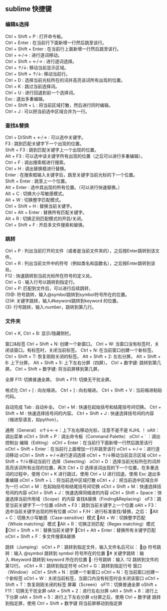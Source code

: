## sublime 快捷键  

### 编辑&选择
Ctrl + Shift + P : 打开命令板。  
Ctrl + Enter : 在当前行下面新增一行然后跳至该行。  
Ctrl + Shift + Enter : 在当前行上面新增一行然后跳至该行。  
Ctrl + ←/→ : 进行逐词移动。  
Ctrl + Shift + ←/→ : 进行逐词选择。  
Ctrl + ↑/↓: 移动当前显示区域。  
Ctrl + Shift + ↑/↓: 移动当前行。  
Ctrl + D : 选择当前光标所在的词并高亮该词所有出现的位置。  
Ctrl + K : 跳过当前选择词。  
Ctrl + U : 进行回退到前一个选择词。  
Esc : 退出多重编辑。  
Ctrl + Shift + L : 将当前区域打散，然后进行同时编辑。  
Ctrl + J : 可以把当前选中区域合并为一行。  

### 查找&替换
Ctrl + D/Shift + ←/→ : 可以选中关键字。  
F3 : 跳到匹配关键字下一个出现的位置。  
Shift + F3 : 跳到匹配关键字上一个出现的位置。  
Alt + F3 : 可以选中该关键字所有出现的位置（之后可以进行多重编辑）。  
Ctrl + F : 调出搜索框进行搜索。  
Ctrl + H : 调出替换框进行替换。  
Enter : 在搜索框输入关键字后，跳至关键字当前光标的下一个位置。  
Shift + Enter : 跳至上一个位置。  
Alt + Enter : 选中其出现的所有位置。（可以进行快速替换。）  
Alt + C : 切换大小写敏感模式。  
Alt + W : 切换整字匹配模式。  
Ctrl + Shift + H : 替换当前关键字。  
Ctrl + Alt + Enter : 替换所有匹配关键字。  
Alt + R : 切换正则匹配模式的开启/关闭。  
Ctrl + Shift + F : 开启多文件搜索和替换。  

### 跳转
Ctrl + P : 列出当前打开的文件（或者是当前文件夹的），之后按Enter跳转到该文件。  
Ctrl + R : 列出当前文件中的符号（例如类名和函数名），之后按Enter跳转到该处。  
F12 : 快速跳转到当前光标所在符号的定义处。  
Ctrl + G : 输入行号以跳转到指定行。  
Ctrl + P: 匹配到文件后，可以进行后续跳转，  
(1)@: 符号跳转，输入@symbol跳转到symbol符号所在的位置。  
(2)#: 关键字跳转，输入#keyword跳转到keyword 的位置。  
(3):  行号跳转，输入:number，跳转到第几行。  

### 文件夹
Ctrl + K, Ctrl + B: 显示/隐藏侧栏。  

窗口&标签
Ctrl + Shift + N: 创建一个新窗口。
Ctrl + W: 当窗口没有标签时，关闭该窗口。有标签时，关闭当前标签。
Ctrl + N: 在当前窗口创建一个新标签。
Ctrl + Shift + T: 恢复刚刚关闭的标签。
Alt + Shift + 2: 左右分屏。
Alt + Shift + 8: 上下分屏。
Alt + Shift + 5: 上下左右分屏（四屏）。
Ctrl + 数字键: 跳转到第几屏。
Ctrl + Shift + 数字键: 将当前屏移到第几屏。

全屏
F11: 切换普通全屏。
Shift + F11: 切换无干扰全屏。

格式化
Ctrl + [ : 向左缩进。
Ctrl + ] : 向右缩进。
Ctrl + Shift + V : 当前缩进粘贴代码。

自动完成
Tab : 自动补全。
Ctrl + M : 快速在起始括号和结尾括号间切换。
Ctrl + Shift + M : 快速选择括号间的内容。
Ctrl + Shift + J : 快速选择括号间的内容（缩进型语言，如python）。


















通用（General）
o↑↓←→：上下左右移动光标，注意不是不是 KJHL ！
oAlt：调出菜单
oCtrl + Shift + P：调出命令板（Command Palette）
oCtrl + ` ：调出控制台
编辑（Editing）
oCtrl + Enter：在当前行下面新增一行然后跳至该行
oCtrl + Shift + Enter：在当前行上面增加一行并跳至该行
oCtrl + ←/→：进行逐词移动
oCtrl + Shift + ←/→进行逐词选择
oCtrl + ↑/↓移动当前显示区域
oCtrl + Shift + ↑/↓移动当前行
选择（Selecting）
oCtrl + D：选择当前光标所在的词并高亮该词所有出现的位置，再次 Ctrl + D 选择该词出现的下一个位置，在多重选词的过程中，使用 Ctrl + K 进行跳过，使用 Ctrl + U 进行回退，使用 Esc 退出多重编辑
oCtrl + Shift + L：将当前选中区域打散
oCtrl + J：把当前选中区域合并为一行
oCtrl + M：在起始括号和结尾括号间切换
oCtrl + Shift + M：快速选择括号间的内容
oCtrl + Shift + J：快速选择同缩进的内容
oCtrl + Shift + Space：快速选择当前作用域（Scope）的内容
查找&替换（Finding&Replacing）
oF3：跳至当前关键字下一个位置
oShift + F3：跳到当前关键字上一个位置
oAlt + F3：选中当前关键字出现的所有位置
oCtrl + F/H：进行标准查找/替换，之后：
Alt + C：切换大小写敏感（Case-sensitive）模式
Alt + W：切换整字匹配（Whole matching）模式
Alt + R：切换正则匹配（Regex matching）模式
Ctrl + Shift + H：替换当前关键字
Ctrl + Alt + Enter：替换所有关键字匹配
oCtrl + Shift + F：多文件搜索&替换


跳转（Jumping）
oCtrl + P：跳转到指定文件，输入文件名后可以：
@ 符号跳转：输入 @symbol 跳转到 symbol 符号所在的位置
# 关键字跳转：输入 #keyword 跳转到 keyword 所在的位置
: 行号跳转：输入 :12 跳转到文件的第12行。
oCtrl + R：跳转到指定符号
oCtrl + G：跳转到指定行号
窗口（Window）
oCtrl + Shift + N：创建一个新窗口
oCtrl + N：在当前窗口创建一个新标签
oCtrl + W：关闭当前标签，当窗口内没有标签时会关闭该窗口
oCtrl + Shift + T：恢复刚刚关闭的标签
屏幕（Screen）
oF11：切换普通全屏
oShift + F11：切换无干扰全屏
oAlt + Shift + 2：进行左右分屏
oAlt + Shift + 8：进行上下分屏
oAlt + Shift + 5：进行上下左右分屏
o分屏之后，使用 Ctrl + 数字键 跳转到指定屏，使用 Ctrl + Shift + 数字键 将当前屏移动到指定屏